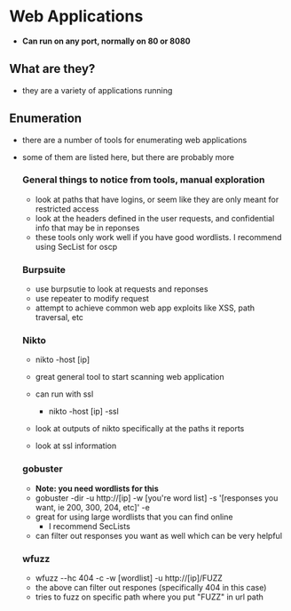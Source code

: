 
# Web Applications
- **Can run on any port, normally on 80 or 8080**

## What are they?
- they are a variety of applications running 

## Enumeration
- there are a number of tools for enumerating web applications
- some of them are listed here, but there are probably more

  ### General things to notice from tools, manual exploration
    - look at paths that have logins, or seem like they are only meant for restricted access
    - look at the headers defined in the user requests, and confidential info that may be in reponses
    - these tools only work well if you have good wordlists.  I recommend using SecList for oscp

  ### Burpsuite
    - use burpsutie to look at requests and reponses
    - use repeater to modify request
    - attempt to achieve common web app exploits like XSS, path traversal, etc

  ### Nikto
    - nikto -host [ip]
    - great general tool to start scanning web application
    - can run with ssl 
      - nikto -host [ip] -ssl
      
    - look at outputs of nikto specifically at the paths it reports
    - look at ssl information
    
  ### gobuster
    - **Note: you need wordlists for this**
    - gobuster -dir -u http://[ip] -w [you're word list] -s '[responses you want, ie 200, 300, 204, etc]' -e
    - great for using large wordlists that you can find online
      - I recommend SecLists
    - can filter out responses you want as well which can be very helpful
    
  ### wfuzz
    - wfuzz --hc 404 -c -w [wordlist] -u http://[ip]/FUZZ
    - the above can filter out respones (specifically 404 in this case)
    - tries to fuzz on specific path where you put "FUZZ" in url path
 
















